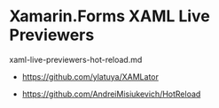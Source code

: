 # Xamarin.Forms XAML Live Previewers

xaml-live-previewers-hot-reload.md

*   https://github.com/ylatuya/XAMLator

*   https://github.com/AndreiMisiukevich/HotReload



